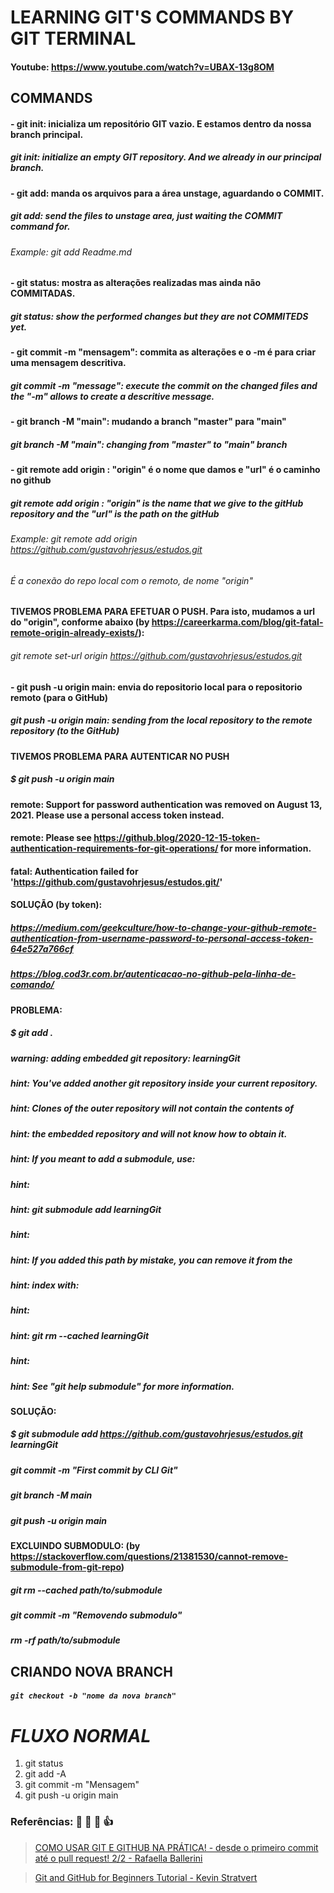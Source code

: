 # LEARNING GIT'S COMMANDS BY GIT TERMINAL
#### Youtube: https://www.youtube.com/watch?v=UBAX-13g8OM

## COMMANDS
#### - git init: inicializa um repositório GIT vazio. E estamos dentro da nossa branch principal.
##### git init: initialize an empty GIT repository. And we already in our principal branch.

#### - git add: manda os arquivos para a área unstage, aguardando o COMMIT.
##### git add: send the files to unstage area, just waiting the COMMIT command for.
###### Example: git add Readme.md

#### - git status: mostra as alterações realizadas mas ainda não COMMITADAS.
##### git status: show the performed changes but they are not COMMITEDS yet.

#### - git commit -m "mensagem": commita as alterações e o -m é para criar uma mensagem descritiva.
##### git commit -m "message": execute the commit on the changed files and the "-m" allows to create a descritive message.

#### - git branch -M "main": mudando a branch "master" para "main"
##### git branch -M "main": changing from "master" to "main" branch

#### - git remote add origin <url>: "origin" é o nome que damos e "url" é o caminho no github
##### git remote add origin <url>: "origin" is the name that we give to the gitHub repository and the "url" is the path on the gitHub
###### Example: git remote add origin https://github.com/gustavohrjesus/estudos.git
###### É a conexão do repo local com o remoto, de nome "origin"
#### TIVEMOS PROBLEMA PARA EFETUAR O PUSH. Para isto, mudamos a url do "origin", conforme abaixo (by https://careerkarma.com/blog/git-fatal-remote-origin-already-exists/):
###### git remote set-url origin https://github.com/gustavohrjesus/estudos.git

#### - git push -u origin main: envia do repositorio local para o repositorio remoto (para o GitHub) 
##### git push -u origin main: sending from the local repository to the remote repository (to the GitHub)
#### TIVEMOS PROBLEMA PARA AUTENTICAR NO PUSH
##### $ git push -u origin main
#### remote: Support for password authentication was removed on August 13, 2021. Please use a personal access token instead.
#### remote: Please see https://github.blog/2020-12-15-token-authentication-requirements-for-git-operations/ for more information.
#### fatal: Authentication failed for 'https://github.com/gustavohrjesus/estudos.git/'
#### SOLUÇÃO (by token):
##### https://medium.com/geekculture/how-to-change-your-github-remote-authentication-from-username-password-to-personal-access-token-64e527a766cf
##### https://blog.cod3r.com.br/autenticacao-no-github-pela-linha-de-comando/

#### PROBLEMA:
##### $ git add .
##### warning: adding embedded git repository: learningGit
##### hint: You've added another git repository inside your current repository.
##### hint: Clones of the outer repository will not contain the contents of
##### hint: the embedded repository and will not know how to obtain it.
##### hint: If you meant to add a submodule, use:
##### hint:
##### hint:   git submodule add <url> learningGit
##### hint:
##### hint: If you added this path by mistake, you can remove it from the
##### hint: index with:
##### hint:
##### hint:   git rm --cached learningGit
##### hint:
##### hint: See "git help submodule" for more information.

#### SOLUÇÃO:
##### $ git submodule add https://github.com/gustavohrjesus/estudos.git learningGit
##### git commit -m "First commit by CLI Git"
##### git branch -M main
##### git push -u origin main

#### EXCLUINDO SUBMODULO: (by https://stackoverflow.com/questions/21381530/cannot-remove-submodule-from-git-repo)
##### git rm --cached path/to/submodule
##### git commit -m "Removendo submodulo"
##### rm -rf path/to/submodule


## CRIANDO NOVA BRANCH
##### ```git checkout -b "nome da nova branch"```


# _**FLUXO NORMAL**_
1. git status
2. git add -A
3. git commit -m "Mensagem"
4. git push -u origin main

### Referências: :clap: :eyes: :muscle: :+1:
> [COMO USAR GIT E GITHUB NA PRÁTICA! - desde o primeiro commit até o pull request! 2/2 - Rafaella Ballerini](https://www.youtube.com/watch?v=UBAX-13g8OM)

> [Git and GitHub for Beginners Tutorial - Kevin Stratvert](https://www.youtube.com/watch?v=tRZGeaHPoaw&t=1457s)